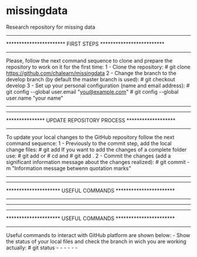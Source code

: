 # missingdata
Research repository for missing data

*************************************************************
*********************** FIRST STEPS *************************
*************************************************************
Please, follow the next command sequence to clone and prepare the repository to work on it for the first time:
	1 - Clone the repository:
		# git clone https://github.com/chalearn/missingdata
	2 - Change the branch to the develop branch (by default the master branch is used):
		# git checkout develop
	3 - Set up your personal configuration (name and email address):
		# git config --global user.email "you@example.com"
		# git config --global user.name "your name"
*************************************************************


*************************************************************
*************** UPDATE REPOSITORY PROCESS *******************
*************************************************************
To update your local changes to the GitHub repository follow the next command sequence:
	1 - Previously to the commit step, add the local change files:
		# git add <files to commit>
	If you want to add the changes of a complete folder use:
		# git add <folder name> or 
		# cd <folder name> and # git add .
	2 - Commit the changes (add a significant information message about the changes realized):
		# git commit -m "Information message betwenn quotation marks"
*************************************************************


*************************************************************
********************* USEFUL COMMANDS ***********************
*************************************************************

*************************************************************



*************************************************************
********************* USEFUL COMMANDS ***********************
*************************************************************
Useful commands to interact with GitHub platform are shown below:
	- Show the status of your local files and check the branch in wich you are working actually:
		# git status
	- 
	- 
	- 
	- 
	- 
	- 

